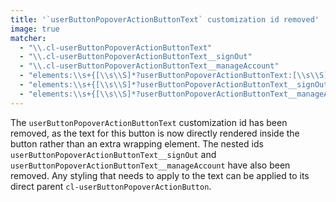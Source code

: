```yaml
---
title: '`userButtonPopoverActionButtonText` customization id removed'
image: true
matcher:
  - "\\.cl-userButtonPopoverActionButtonText"
  - "\\.cl-userButtonPopoverActionButtonText__signOut"
  - "\\.cl-userButtonPopoverActionButtonText__manageAccount"
  - "elements:\\s+{[\\s\\S]*?userButtonPopoverActionButtonText:[\\s\\S]*?}"
  - "elements:\\s+{[\\s\\S]*?userButtonPopoverActionButtonText__signOut:[\\s\\S]*?}"
  - "elements:\\s+{[\\s\\S]*?userButtonPopoverActionButtonText__manageAccount:[\\s\\S]*?}"
---
```


The `userButtonPopoverActionButtonText` customization id has been removed, as the text for this button is now directly rendered inside the button rather than an extra wrapping element. The nested ids `userButtonPopoverActionButtonText__signOut` and `userButtonPopoverActionButtonText__manageAccount` have also been removed. Any styling that needs to apply to the text can be applied to its direct parent `cl-userButtonPopoverActionButton`.
